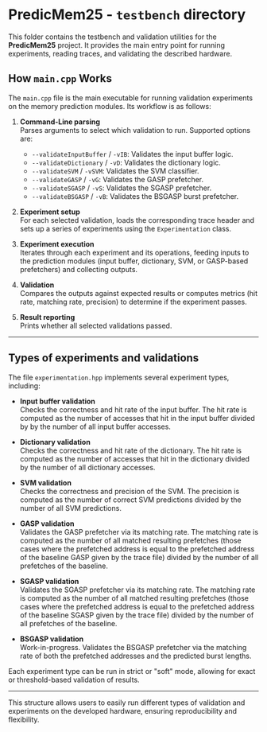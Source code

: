 # PredicMem25 - `testbench` directory

This folder contains the testbench and validation utilities for the **PredicMem25** project. It provides the main entry point for running experiments, reading traces, and validating the described hardware.

## How `main.cpp` Works

The `main.cpp` file is the main executable for running validation experiments on the memory prediction modules. Its workflow is as follows:

1. **Command-Line parsing**  
   Parses arguments to select which validation to run. Supported options are:
   - `--validateInputBuffer` / `-vIB`: Validates the input buffer logic.
   - `--validateDictionary` / `-vD`: Validates the dictionary logic.
   - `--validateSVM` / `-vSVM`: Validates the SVM classifier.
   - `--validateGASP` / `-vG`: Validates the GASP prefetcher.
   - `--validateSGASP` / `-vS`: Validates the SGASP prefetcher.
   - `--validateBSGASP` / `-vB`: Validates the BSGASP burst prefetcher.

2. **Experiment setup**  
   For each selected validation, loads the corresponding trace header and sets up a series of experiments using the `Experimentation` class.

3. **Experiment execution**  
   Iterates through each experiment and its operations, feeding inputs to the prediction modules (input buffer, dictionary, SVM, or GASP-based prefetchers) and collecting outputs.

4. **Validation**  
   Compares the outputs against expected results or computes metrics (hit rate, matching rate, precision) to determine if the experiment passes.

5. **Result reporting**  
   Prints whether all selected validations passed.

---

## Types of experiments and validations

The file `experimentation.hpp` implements several experiment types, including:

- **Input buffer validation**  
  Checks the correctness and hit rate of the input buffer. The hit rate is computed as the number of accesses that hit in the input buffer divided by by the number of all input buffer accesses.

- **Dictionary validation**  
  Checks the correctness and hit rate of the dictionary. The hit rate is computed as the number of accesses that hit in the dictionary divided by the number of all dictionary accesses.

- **SVM validation**  
  Checks the correctness and precision of the SVM. The precision is computed as the number of correct SVM predictions divided by the number of all SVM predictions.

- **GASP validation**  
  Validates the GASP prefetcher via its matching rate. The matching rate is computed as the number of all matched resulting prefetches (those cases where the prefetched address is equal to the prefetched address of the baseline GASP given by the trace file) divided by the number of all prefetches of the baseline.

- **SGASP validation**  
  Validates the SGASP prefetcher via its matching rate. The matching rate is computed as the number of all matched resulting prefetches (those cases where the prefetched address is equal to the prefetched address of the baseline SGASP given by the trace file) divided by the number of all prefetches of the baseline.

- **BSGASP validation**  
  Work-in-progress. Validates the BSGASP prefetcher via the matching rate of both the prefetched addresses and the predicted burst lengths.

Each experiment type can be run in strict or "soft" mode, allowing for exact or threshold-based validation of results.

---

This structure allows users to easily run different types of validation and experiments on the developed hardware, ensuring reproducibility and flexibility.